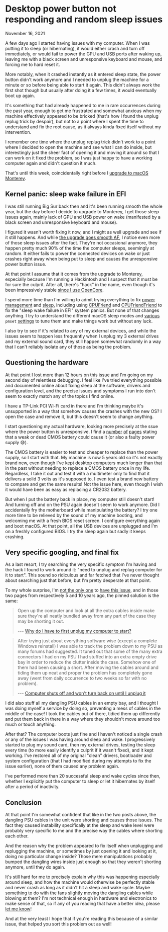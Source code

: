 # Desktop power button not responding and random sleep issues
November 16, 2021

A few days ago I started having issues with my computer. When I was
putting it to sleep (or hibernating), it would either crash and turn off
immediately, or would fail to power the GPU and USB ports after waking up,
leaving me with a black screen and unresponsive keyboard and mouse,
and forcing me to hard reset it.

More notably, when it crashed instantly as it entered sleep state, the
power button didn't work anymore and I needed to unplug the machine for
a minute or so before being able to start it again. This didn't always
work the first shot though but usually after doing it a few times, it
would eventually boot up again.

It's something that had already happened to me in rare occurrences
during the past year, enough to get me frustrated and somewhat anxious
when my machine effectively appeared to be bricked (that's how I found
the unplug replug trick by despair), but not to a point where I spent
the time to understand and fix the root cause, as it always kinda fixed
itself without my intervention.

I remember one time where the unplug replug trick didn't work to a point
where I decided to open the machine and see what I can do inside, but
interestingly just the sheer fact of opening it and moving it around so
that I can work on it fixed the problem, so I was just happy to have a
working computer again and didn't question it much.

That's until this week, coincidentally right before I [upgrade to macOS Monterey](yearly-hackintosh-upgrade-macos-monterey-with-opencore.md).

## Kernel panic: sleep wake failure in EFI

I was still running Big Sur back then and it's been running smooth the
whole year, but the day before I decide to upgrade to Monterey, I get
those sleep issues again, mainly lack of GPU and USB power on wake
(manifested by a black screen and unresponsive keyboard and mouse).

I figured it wasn't worth fixing it now, and I might as well upgrade and
see if it still happens. And while [the upgrade goes smooth AF](yearly-hackintosh-upgrade-macos-monterey-with-opencore.md),
I notice even more of those sleep issues after the fact. They're not
occasional anymore, they happen pretty much 90% of the time the computer
sleeps, seemingly at random. It either fails to power the connected
devices on wake or just crashes right away when being put to sleep and
causes the unresponsive power button issue.

At that point I assume that it comes from the upgrade to Monterey,
especially because I'm running a Hackintosh and I suspect that it must
be for sure the culprit. After all, there's "hack" in the name, even
though it's been impressively stable [since I use OpenCore](../../2020/11/upgrading-hackintosh-catalina-big-sur-clover-opencore.md).

I spend more time than I'm willing to admit trying everything to fix
[power management](https://dortania.github.io/OpenCore-Post-Install/universal/pm.html)
and [sleep](https://dortania.github.io/OpenCore-Post-Install/universal/sleep.html),
including using [CPUFriend](https://github.com/acidanthera/CPUFriend/releases)
and [CPUFriendFriend](https://github.com/corpnewt/CPUFriendFriend) to
fix the "sleep wake failure in EFI" system panics. But none of that
changes anything. I try to understand the different macOS sleep modes
and [various](https://dortania.github.io/OpenCore-Post-Install/universal/sleep.html#preparations)
`pmset` [settings](https://github.com/li3p/dell-optiplex-9020-hackintosh-opencore#sleep)
to tune them and make things work but without any luck.

I also try to see if it's related to any of my external devices, and
while the issues seem to happen less frequently when I unplug my 3
external drives and my external sound card, they still happen somewhat
randomly in a way that I can't reliably isolate any of those as being
the problem.

## Questioning the hardware

At that point I lost more than 12 hours on this issue and I'm going on
my second day of relentless debugging. I feel like I've tried everything
possible and documented online about fixing sleep at the software,
drivers and configuration level, and the precise issues and symptoms I
run into don't seem to exactly match any of the topics I find online.

I have a TP-Link PCI Wi-Fi card in there and I'm thinking maybe it's
unsupported in a way that somehow causes the crashes with the new OS? I
open the case and remove it, but this doesn't seem to change anything.

I start questioning my actual hardware, looking more precisely at the
ssue where the power button is unresponsive. I find a
[number](https://www.reddit.com/r/buildapc/comments/3wn2d8/discussion_just_a_reminder_that_a_dead_bios/)
[of](https://www.quora.com/Can-a-dead-CMOS-battery-stop-a-computer-from-booting)
[pages](https://steamcommunity.com/discussions/forum/11/618460171318429760/)
stating that a weak or dead CMOS battery could cause it (or also a
faulty power supply 😅).

The CMOS battery is easier to test and cheaper to replace than the power
supply, so I start with that. My machine is now 5 years old so it's not
exactly brand new, even though I've kept desktop computers much longer
than that in the past without needing to replace a CMOS battery once in
my life. Regardless, I take it out and test it with a multimeter only to
find that it delivers a solid 3 volts as it's supposed to. I even test a
brand new battery to compare and get the same results! Not the issue
here, even though I wish it would have been as easy as replacing a
CR2032 battery.

But when I put the battery back in place, my computer still doesn't
start! And turning off and on the PSU again doesn't seem to work
anymore. Did I accidentally fry the motherboard while manipulating the
battery? I try one more time to be relieved by the sound of my machine
booting, and welcoming me with a fresh BIOS reset screen. I configure
everything again and boot macOS. At that point, all the USB devices are
unplugged and I'm on a freshly configured BIOS. I try the sleep again
but sadly it keeps crashing.

## Very specific googling, and final fix

As a last resort, I try searching the very specific symptom I'm having
and the hack I found to work around it: "need to unplug and replug
computer for it to start". This sound so ridiculous and far fetched that
I've never thought about searching just that before, but I'm pretty
desperate at that point.

To my whole surprise, I'm [not the only one](https://www.ifixit.com/Answers/View/255569/Why+do+I+have+to+first+unplug+my+computer+to+start)
to [have this issue](https://forums.tomshardware.com/threads/computer-shuts-off-and-wont-turn-back-on-until-i-unplug-it.217732/),
and in those two pages from respectively 5 and 10 years ago, the pinned
solution is the same:

> Open up the computer and look at all the extra cables inside make sure
> they're all neatly bundled away from any part of the case they may be
> shorting it out.
>
> --- [Why do I have to first unplug my computer to start?](https://www.ifixit.com/Answers/View/255569/Why+do+I+have+to+first+unplug+my+computer+to+start#answer256519)

> After trying just about everything software wise (except a complete
> Windows reinstall) I was able to track the problem down to my PSU as
> many forums had suggested. It tuned out that some of the many extra
> connectors I had on my PSU I had stuffed into an extra empty drive bay
> in order to reduce the clutter inside the case. Somehow one of them
> had been causing a short. After moving the cables around and tiding
> them up neat and proper the problem has completely gone away (went
> from daily occurrence to two weeks so far with no problem).
>
> --- [Computer shuts off and won't turn back on until I unplug it](https://forums.tomshardware.com/threads/computer-shuts-off-and-wont-turn-back-on-until-i-unplug-it.217732/#post-11597639)

I did also stuff all my dangling PSU cables in an empty bay, and I
thought I was doing myself a service by doing so, preventing a mess of
cables in the middle of the case! I took the cables out of there, tidied
them up differently and put them back in there in a way where they
shouldn't move around too much or touch anything.

After that? The computer boots just fine and I haven't noticed a single
crash or any of the issues I was having around sleep and wake. I
progressively started to plug my sound card, then my external drives,
testing the sleep every time (to more easily identify a culprit if it
wasn't fixed), and it kept working. I've restored all of my original
"clean" drivers, bootloader and system configuration (that I had
modified during my attempts to fix the issue earlier), none of them
caused any problem again.

I've performed more than 20 successful sleep and wake cycles since then,
whether I explicitly put the computer to sleep or let it hibernates by
itself after a period of inactivity.

## Conclusion

At that point I'm somewhat confident that like in the two posts above,
the dangling PSU cables in the unit were shorting and causes those
issues. The fact they caused instability specifically at the sleep and
wake level were probably very specific to me and the precise way the
cables where shorting each other.

And the reason why the problem appeared to fix itself when unplugging
and replugging the machine, or sometimes by just opening it and looking
at it, doing no particular change inside? Those mere manipulations
probably bumped the dangling wires inside just enough so that they
weren't shorting anymore, until they do again.

It's still hard for me to precisely explain why this was happening
especially around sleep, and how the machine would otherwise be
perfectly stable and never crash as long as it didn't hit a sleep and
wake cycle. Maybe something to do with the fans slightly moving the
dangling cables while blowing at them? I'm not technical enough in
hardware and electronics to make sense of that, so if any of you reading
that have a better idea, please [let me know](/val.md#contact)!

And at the very least I hope that if you're reading this because of a
similar issue, that helped you sort this problem out as well!
